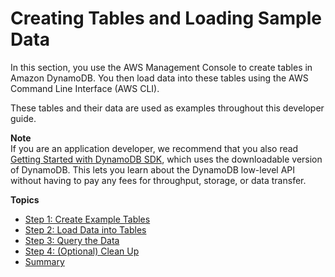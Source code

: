 # Creating Tables and Loading Sample Data<a name="SampleData"></a>

In this section, you use the AWS Management Console to create tables in Amazon DynamoDB\. You then load data into these tables using the AWS Command Line Interface \(AWS CLI\)\.

These tables and their data are used as examples throughout this developer guide\.

**Note**  
If you are an application developer, we recommend that you also read [Getting Started with DynamoDB SDK](GettingStarted.md), which uses the downloadable version of DynamoDB\. This lets you learn about the DynamoDB low\-level API without having to pay any fees for throughput, storage, or data transfer\.

**Topics**
+ [Step 1: Create Example Tables](SampleData.CreateTables.md)
+ [Step 2: Load Data into Tables](SampleData.LoadData.md)
+ [Step 3: Query the Data](SampleData.Query.md)
+ [Step 4: \(Optional\) Clean Up](SampleData.DeleteTables.md)
+ [Summary](Summary.md)